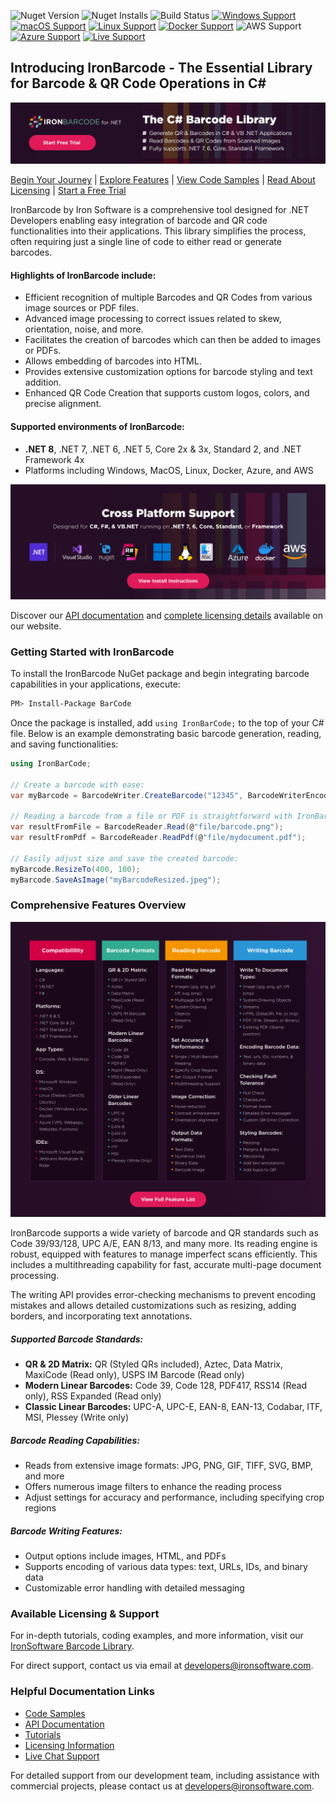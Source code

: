 ![Nuget Version](https://img.shields.io/nuget/v/BarCode?color=informational&label=latest) ![Nuget Installs](https://img.shields.io/nuget/dt/BarCode?color=informational&label=installs&logo=nuget) ![Build Status](https://img.shields.io/badge/build-%20%E2%9C%93%20413%20tests%20passed%20(0%20failed)%20-107C10?logo=visualstudio) [![Windows Support](https://img.shields.io/badge/%E2%80%8E%20-%20%E2%9C%93-107C10?logo=windows)](https://ironsoftware.com/csharp/barcode/docs/?utm_source=nuget&utm_medium=organic&utm_campaign=readme&utm_content=topshield) [![macOS Support](https://img.shields.io/badge/%E2%80%8E%20-%20%E2%9C%93-107C10?logo=apple)](https://ironsoftware.com/csharp/barcode/docs/questions/macos/?utm_source=nuget&utm_medium=organic&utm_campaign=readme&utm_content=topshield) [![Linux Support](https://img.shields.io/badge/%E2%80%8E%20-%20%E2%9C%93-107C10?logo=linux&logoColor=white)](https://ironsoftware.com/csharp/barcode/docs/questions/linux/?utm_source=nuget&utm_medium=organic&utm_campaign=readme&utm_content=topshield) [![Docker Support](https://img.shields.io/badge/%E2%80%8E%20-%20%E2%9C%93-107C10?logo=docker&logoColor=white)](https://ironsoftware.com/csharp/barcode/docs/questions/docker-linux/?utm_source=nuget&utm_medium=organic&utm_campaign=readme&utm_content=topshield) ![AWS Support](https://img.shields.io/badge/%E2%80%8E%20-%20%E2%9C%93-107C10?logo=amazonaws) [![Azure Support](https://img.shields.io/badge/%E2%80%8E%20-%20%E2%9C%93-107C10?logo=microsoftazure)](https://ironsoftware.com/csharp/barcode/docs/questions/azure-support/?utm_source=nuget&utm_medium=organic&utm_campaign=readme&utm_content=topshield) [![Live Support](https://img.shields.io/badge/Live%20Chat-8%20Engineers%20Active%20Today-purple?logo=googlechat&logoColor=white)](https://ironsoftware.com/csharp/barcode/?utm_source=nuget&utm_medium=organic&utm_campaign=readme&utm_content=topshield#helpscout-support)

## Introducing IronBarcode - The Essential Library for Barcode & QR Code Operations in C# 

[![IronBarcode NuGet Trial Banner](https://raw.githubusercontent.com/iron-software/iron-nuget-assets/main/IronBarcode-readme/nuget-trial-banner.png)](https://ironsoftware.com/csharp/barcode/?utm_source=nuget&utm_medium=organic&utm_campaign=readme&utm_content=topbanner#trial-license)

[Begin Your Journey](https://ironsoftware.com/csharp/barcode/docs/?utm_source=nuget&utm_medium=organic&utm_campaign=readme&utm_content=navigation) | [Explore Features](https://ironsoftware.com/csharp/barcode/features/?utm_source=nuget&utm_medium=organic&utm_campaign=readme&utm_content=navigation) | [View Code Samples](https://ironsoftware.com/csharp/barcode/examples/barcode-quickstart/?utm_source=nuget&utm_medium=organic&utm_campaign=readme&utm_content=navigation) | [Read About Licensing](https://ironsoftware.com/csharp/barcode/licensing/?utm_source=nuget&utm_medium=organic&utm_campaign=readme&utm_content=navigation) | [Start a Free Trial](https://ironsoftware.com/csharp/barcode/docs/?utm_source=nuget&utm_medium=organic&utm_campaign=readme&utm_content=navigation#trial-license)

IronBarcode by Iron Software is a comprehensive tool designed for .NET Developers enabling easy integration of barcode and QR code functionalities into their applications. This library simplifies the process, often requiring just a single line of code to either read or generate barcodes.

#### Highlights of IronBarcode include:

- Efficient recognition of multiple Barcodes and QR Codes from various image sources or PDF files.
- Advanced image processing to correct issues related to skew, orientation, noise, and more.
- Facilitates the creation of barcodes which can then be added to images or PDFs.
- Allows embedding of barcodes into HTML.
- Provides extensive customization options for barcode styling and text addition.
- Enhanced QR Code Creation that supports custom logos, colors, and precise alignment.

#### Supported environments of IronBarcode:

- **.NET 8**, .NET 7, .NET 6, .NET 5, Core 2x & 3x, Standard 2, and .NET Framework 4x
- Platforms including Windows, MacOS, Linux, Docker, Azure, and AWS

[![IronBarcode Compatibility Image](https://raw.githubusercontent.com/iron-software/iron-nuget-assets/main/IronBarcode-readme/cross-platform-compatibility.png)](https://ironsoftware.com/csharp/barcode/docs/?utm_source=nuget&utm_medium=organic&utm_campaign=readme&utm_content=crossplatformbanner)

Discover our [API documentation](https://ironsoftware.com/csharp/barcode/object-reference/api/?utm_source=nuget&utm_medium=organic&utm_campaign=readme&utm_content=supportanddocs) and [complete licensing details](https://ironsoftware.com/csharp/barcode/licensing/?utm_source=nuget&utm_medium=organic&utm_campaign=readme&utm_content=supportanddocs#trial-license) available on our website.

### Getting Started with IronBarcode

To install the IronBarcode NuGet package and begin integrating barcode capabilities in your applications, execute:

```bash
PM> Install-Package BarCode
```

Once the package is installed, add `using IronBarCode;` to the top of your C# file. Below is an example demonstrating basic barcode generation, reading, and saving functionalities:

```csharp
using IronBarCode;

// Create a barcode with ease:
var myBarcode = BarcodeWriter.CreateBarcode("12345", BarcodeWriterEncoding.EAN8);

// Reading a barcode from a file or PDF is straightforward with IronBarcode:
var resultFromFile = BarcodeReader.Read(@"file/barcode.png");
var resultFromPdf = BarcodeReader.ReadPdf(@"file/mydocument.pdf");

// Easily adjust size and save the created barcode:
myBarcode.ResizeTo(400, 100);
myBarcode.SaveAsImage("myBarcodeResized.jpeg");
```

### Comprehensive Features Overview

[![IronBarcode Feature Table](https://raw.githubusercontent.com/iron-software/iron-nuget-assets/main/IronBarcode-readme/features-table.png)](https://ironsoftware.com/csharp/barcode/features/?utm_source=nuget&utm_medium=organic&utm_campaign=readme&utm_content=featuresbanner)

IronBarcode supports a wide variety of barcode and QR standards such as Code 39/93/128, UPC A/E, EAN 8/13, and many more. Its reading engine is robust, equipped with features to manage imperfect scans efficiently. This includes a multithreading capability for fast, accurate multi-page document processing.

The writing API provides error-checking mechanisms to prevent encoding mistakes and allows detailed customizations such as resizing, adding borders, and incorporating text annotations.

##### Supported Barcode Standards:

- **QR & 2D Matrix:** QR (Styled QRs included), Aztec, Data Matrix, MaxiCode (Read only), USPS IM Barcode (Read only)
- **Modern Linear Barcodes:** Code 39, Code 128, PDF417, RSS14 (Read only), RSS Expanded (Read only)
- **Classic Linear Barcodes:** UPC-A, UPC-E, EAN-8, EAN-13, Codabar, ITF, MSI, Plessey (Write only)

##### Barcode Reading Capabilities:

- Reads from extensive image formats: JPG, PNG, GIF, TIFF, SVG, BMP, and more
- Offers numerous image filters to enhance the reading process
- Adjust settings for accuracy and performance, including specifying crop regions

##### Barcode Writing Features:

- Output options include images, HTML, and PDFs
- Supports encoding of various data types: text, URLs, IDs, and binary data
- Customizable error handling with detailed messaging

### Available Licensing & Support

For in-depth tutorials, coding examples, and more information, visit our [IronSoftware Barcode Library](https://ironsoftware.com/csharp/barcode/).

For direct support, contact us via email at developers@ironsoftware.com.

### Helpful Documentation Links

- [Code Samples](https://ironsoftware.com/csharp/barcode/examples/barcode-quickstart/)
- [API Documentation](https://ironsoftware.com/csharp/barcode/object-reference/api/)
- [Tutorials](https://ironsoftware.com/csharp/barcode/tutorials/csharp-barcode-image-generator/)
- [Licensing Information](https://ironsoftware.com/csharp/barcode/licensing/)
- [Live Chat Support](https://ironsoftware.com/csharp/barcode/#helpscout-support)

For detailed support from our development team, including assistance with commercial projects, please contact us at developers@ironsoftware.com.
